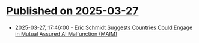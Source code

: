# [Published on 2025-03-27](index.md)

* [2025-03-27, 17:46:00](https://soylentnews.org/article.pl?sid=25/03/26/1629222&from=rss) - [Eric Schmidt Suggests Countries Could Engage in Mutual Assured AI Malfunction (MAIM)](https://soylentnews.org/article.pl?sid=25/03/26/1629222&from=rss)
